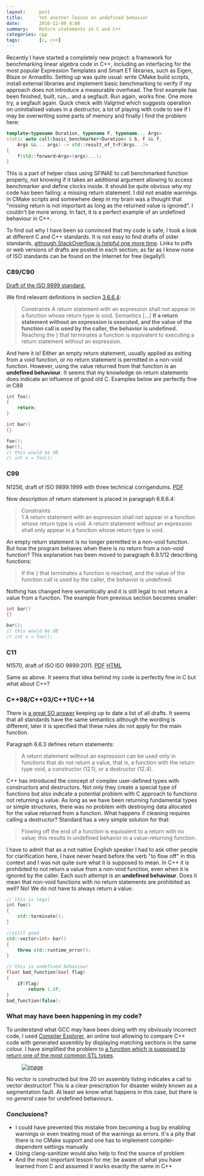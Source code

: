 ```yaml
---
layout:     post
title:      Yet another lesson on undefined behavior
date:       2016-12-09 8:00
summary:    Return statements in C and C++
categories: cpp
tags:       [c, c++]
---
```


Recently I have started a completely new project: a framework for benchmarking linear algebra code in C++, including an interfacing for the most popular Expression Templates and Smart ET libraries, such as Eigen, Blaze or Armadillo. Setting up was quite usual: write CMake build scripts, install external libraries and implement basic benchmarking to verify if my approach does not introduce a measurable overhead. The first example has been finished, built, run... and a segfault. Run again, works fine. One more try, a segfault again. Quick check with Valgrind which suggests operation on uninitialised values in a destructor, a lot of playing with code to see if I may be overwriting some parts of memory and finally I find the problem here:

```c++
template<typename Duration, typename F, typename... Args>
static auto call(basic_benchmarker<Duration> & b, F && f, 
	Args &&... args) -> std::result_of_t<F(Args...)>
{
	f(std::forward<Args>(args)...);
}
```

This is a part of helper class using SFINAE to call benchmarked function properly, not knowing if it takes an additional argument allowing to access benchmarker and define clocks inside. It should be quite obvious why my code has been failing: a missing return statement. I did not enable warnings in CMake scripts and somewhere deep in my brain was a thought that "missing return is not important as long as the returned value is ignored". I couldn't be more wrong. In fact, it is a perfect example of an undefined behaviour in C++.
 
To find out why I have been so convinced that my code is safe, I took a look at different C and C++ standards. It is not easy to find drafts of older standards, [although StackOverflow is helpful one more time](http://stackoverflow.com/questions/17014835/where-can-i-find-the-c89-c90-standards-in-pdf-format). 
Links to pdfs or web versions of drafts are posted in each section; as far as I know none of ISO standards can be found on the Internet for free (legally!).

### C89/C90
[Draft of the ISO 9899 standard.](http://port70.net/~nsz/c/c89/c89-draft.html)

We find relevant definitions in section [3.6.6.4](http://port70.net/~nsz/c/c89/c89-draft.html#3.6.6.4):

> Constraints
> A return statement with an expression shall not appear in a function whose return type is void.
> Semantics
> [...]
> **If a return statement without an expression is executed, and the value of the function call is used by the caller, the behavior is undefined.** Reaching the } that terminates a function is equivalent to executing a return statement without an expression.

And here it is! Either an empty return statement, usually applied as exiting from a void function, or no return statement is permitted in a non-void function. However, using the value returned from that function is an **undefined behaviour**. It seems that my knowledge on return statements does indicate an influence of good old C. Examples below are perfectly fine in C89

```c
int foo()
{
	return;
}

int bar()
{}

foo();
bar();
// this would be UB
// int x = foo();
```


### C99
N1256, draft of ISO 9899:1999 with three technical corrigendums. [PDF](http://www.open-std.org/jtc1/sc22/wg14/www/standards.html#9899)

Now description of return statement is placed in paragraph 6.8.6.4:

> Constraints  
1 A return statement with an expression shall not appear in a function whose return type is void. A return statement without an expression shall only appear in a function whose return type is void.

An empty return statement is no longer permitted in a non-void function. But how the program behaves when there is no return from a non-void function? This explanation has been moved to paragraph 6.9.1/12 describing functions:

> If the } that terminates a function is reached, and the value of the function call is used by the caller, the behavior is undefined.

Nothing has changed here semantically and it is still legal to not return a value from a function. The example from previous section becomes smaller:

```c
int bar()
{}

bar();
// this would be UB
// int x = foo();
```


### C11
N1570, draft of ISO ISO 9899:2011. [PDF](http://www.open-std.org/jtc1/sc22/wg14/www/standards.html#9899) [HTML](http://port70.net/~nsz/c/c11/n1570.html)

Same as above. It seems that idea behind my code is perfectly fine in C but what about C++?

### C++98/C++03/C++11/C++14

There is [a great SO answer](http://stackoverflow.com/a/4653479) keeping up to date a list of all drafts. It seems that all standards have the same semantics although the wording is different; later it is specified that these rules do not apply for the main function. 

Paragraph 6.6.3 defines return statements:

> A return statement without an expression can be used only in functions that do not return a value, that is, a function with the return type void, a constructor (12.1), or a destructor (12.4).

C++ has introduced the concept of complex user-defined types with constructors and destructors. Not only they create a special type of functions but also indicate a potential problem with C approach to functions not returning a value. As long as we have been returning fundamental types or simple structures, there was no problem with destroying data allocated for the value returned from a function. What happens if cleaning requires calling a destructor? Standard has a very simple solution for that:

> Flowing off the end of a function is equivalent to a return with no value; this results in undefined behavior in a value-returning function.

I have to admit that as a not native English speaker I had to ask other people for clarification here, I have never heard before the verb "to flow off" in this context and I was not quite sure what it is supposed to mean. In C++ it is prohibited to not return a value from a non-void function, even when it is ignored by the caller. Each such attempt is an **undefined behaviour**. Does it mean that non-void functions with no return statements are prohibited as well? No! We do not have to always return a value:

```c++
// this is legal
int foo()
{
	std::terminate();
}

//still good
std::vector<int> bar()
{
	throw std::runtime_error();
}	

// this is undefined behaviour
float bad_function(bool flag)
{
	if(flag)
		return 1.0f;
}
bad_function(false);
```

### What may have been happening in my code?

To understand what GCC may have been doing with my obviously incorrect code, I used [Compiler Explorer](https://godbolt.org/), an online tool allowing to compare C++ code with generated assembly by displaying matching sections in the same colour. I have simplified the problem to [a function which is supposed to return one of the most common STL types](https://godbolt.org/g/KYPWnD).

<figure>
<a href="/images/2016_12/compiler_explorer.png"><img src="/images/2016_12/compiler_explorer.png" alt="image"></a>
</figure>

No vector is constructed but line 20 on assembly listing indicates a call to vector destructor! This is a clear prescription for disaster widely known as a segmentation fault. At least we know what happens in this case, but there is no *general* case for undefined behaviours.

### Conclusions?

* I could have prevented this mistake from becoming a bug by enabling warnings or even treating most of the warnings as errors. It's a pity that there is no CMake support and one has to implement compiler-dependent settings manually
* Using clang-sanitizer would also help to find the source of problem
* And the most important lesson for me: be aware of what you have learned from C and assumed it works exactly the same in C++
